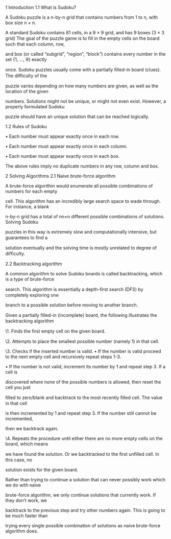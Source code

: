 1 Introduction
1.1 What is Sudoku?

A Sudoku puzzle is a n-by-n grid that contains numbers from 1 to n, with box size n × n.

A standard Sudoku contains 81 cells, in a 9 × 9 grid, and has 9 boxes (3 × 3 grid)
The goal of the puzzle game is to ﬁll in the empty cells on the board such that each column, row,

and box (or called “subgrid”, “region”, “block”) contains every number in the set {1, ..., 9} exactly

once. Sudoku puzzles usually come with a partially ﬁlled-in board (clues). The difﬁculty of the

puzzle varies depending on how many numbers are given, as well as the location of the given

numbers. 
Solutions might not be unique, or might not even exist. However, a properly formulated Sudoku

puzzle should have an unique solution that can be reached logically.

1.2 Rules of Sudoku

• Each number must appear exactly once in each row.

• Each number must appear exactly once in each column.

• Each number must appear exactly once in each box.

The above rules imply no duplicate numbers in any row, column and box.

2  Solving Algorithms
2.1 Naive brute-force algorithm

A brute-force algorithm would enumerate all possible combinations of numbers for each empty

cell. This algorithm has an incredibly large search space to wade through. For instance, a blank

n-by-n grid has a total of nn×n different possible combinations of solutions. Solving Sudoku

puzzles in this way is extremely slow and computationally intensive, but guarantees to ﬁnd a

solution eventually and the solving time is mostly unrelated to degree of difﬁculty.

2.2 Backtracking algorithm

A common algorithm to solve Sudoku boards is called backtracking, which is a type of brute-force

search. This algorithm is essentially a depth-ﬁrst search (DFS) by completely exploring one

branch to a possible solution before moving to another branch.

Given a partially ﬁlled-in (incomplete) board, the following illustrates the backtracking algorithm

\1. Finds the ﬁrst empty cell on the given board.

\2. Attempts to place the smallest possible number (namely 1) in that cell.

\3. Checks if the inserted number is valid.
• If the number is valid
proceed to the next empty cell and recursively repeat steps 1-3.

• If the number is not valid, increment its number by 1 and repeat step 3. If a cell is

discovered where none of the possible numbers is allowed, then reset the cell you just

ﬁlled to zero/blank and backtrack to the most recently ﬁlled cell. The value in that cell

is then incremented by 1 and repeat step 3. If the number still cannot be incremented,

then we backtrack again.

\4. Repeats the procedure until either there are no more empty cells on the board, which means

we have found the solution. Or we backtracked to the ﬁrst unﬁlled cell. In this case, no

solution exists for the given board.

Rather than trying to continue a solution that can never possibly work which we do with naive

brute-force algorithm, we only continue solutions that currently work. If they don’t work, we

backtrack to the previous step and try other numbers again. This is going to be much faster than

trying every single possible combination of solutions as naive brute-force algorithm does.